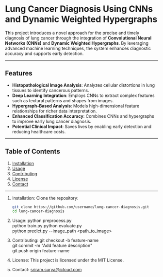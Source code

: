 # Lung Cancer Diagnosis Using CNNs and Dynamic Weighted Hypergraphs  

This project introduces a novel approach for the precise and timely diagnosis of lung cancer through the integration of **Convolutional Neural Networks (CNNs)** and **Dynamic Weighted Hypergraphs**. By leveraging advanced machine learning techniques, the system enhances diagnostic accuracy and supports early detection.

---

## Features  
- **Histopathological Image Analysis**: Analyzes cellular distortions in lung tissues to identify cancerous patterns.  
- **Deep Learning Integration**: Employs CNNs to extract complex features such as textural patterns and shapes from images.  
- **Hypergraph-Based Analysis**: Models high-dimensional feature relationships for richer data interpretation.  
- **Enhanced Classification Accuracy**: Combines CNNs and hypergraphs to improve early lung cancer diagnosis.  
- **Potential Clinical Impact**: Saves lives by enabling early detection and reducing healthcare costs.  

---

## Table of Contents  
1. [Installation](#installation)  
2. [Usage](#usage)  
3. [Contributing](#contributing)  
4. [License](#license)  
5. [Contact](#contact)  

---



1. Installation:
Clone the repository:  
   ```bash
   git clone https://github.com/username/lung-cancer-diagnosis.git  
   cd lung-cancer-diagnosis
2. Usage:
python preprocess.py  
python train.py
python evaluate.py  
python predict.py --image_path <path_to_image>  

3. Contributing:
git checkout -b feature-name  
git commit -m "Add feature description"  
git push origin feature-name  

4. License:
This project is licensed under the MIT License. 

5. Contact:
sriram.surya@icloud.com

 

